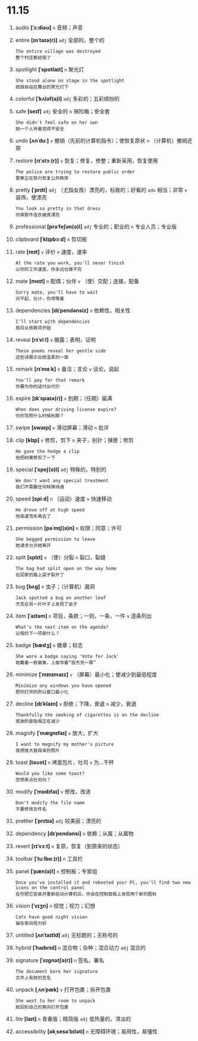 # 11.15

1. audio **[ˈɔːdiəʊ]** `n` 音频；声音

2. entire **[ɪnˈtaɪə(r)]** `adj` 全部的，整个的

   ```
   The entire village was destroyed
   整个村庄都给毁了
   ```

3. spotlight **[ˈspɒtlaɪt]** `n` 聚光灯

   ```
   She stood alone on stage in the spotlight
   她独自站在舞台的聚光灯下
   ```

4. colorful **[ˈkʌləf(ə)l]** `adj` 多彩的；五彩缤纷的

5. safe **[seɪf]** `adj` 安全的 `n` 保险箱；安全套

   ```
   She didn't feel safe on her own
   她一个人待着觉得不安全
   ```

6. undo **[ʌnˈduː]** `v` 撤销（先前的计算机指令）；使恢复原状 `n` （计算机）撤销还原

7. restore **[rɪˈstɔː(r)]** `v` 恢复；修复，修整；重新采用，恢复使用

   ```
   The police are trying to restore public order
   警察正在努力恢复公共秩序
   ```

8. pretty **[ˈprɪti]** `adj` （尤指女孩）漂亮的，标致的；好看的 `adv` 相当；非常 `v` 装饰，使漂亮

   ```
   You look so pretty in that dress
   你穿那件连衣裙真漂亮
   ```

9. professional **[prəˈfeʃən(ə)l]** `adj` 专业的；职业的 `n` 专业人员；专业版

10. clipboard **[ˈklɪpbɔːd]** `n` 剪切板

11. rate **[reɪt]** `v` 评价 `n` 速度，速率

    ```
    At the rate you work, you'll never finish
    以你的工作速度，你永远也做不完
    ```

12. mate **[meɪt]** `n` 配偶；伙伴 `v` （使）交配；连接，配备

    ```
    Sorry mate, you'll have to wait
    对不起，伙计，你得等着
    ```

13. dependencies **[dɪˈpendənsiz]** `n` 依赖性，相关性

    ```
    I'll start with dependencies
    我将从依赖项开始
    ```

14. reveal **[rɪˈviːl]** `v` 揭露；表明，证明

    ```
    These poems reveal her gentle side
    这些诗展示出她温柔的一面
    ```

15. remark **[rɪˈmɑːk]** `n` 备注；言论 `v` 谈论，说起

    ```
    You'll pay for that remark
    你要为你的话付出代价
    ```

16. expire **[ɪkˈspaɪə(r)]** `v` 到期；（任期）届满

    ```
    When does your driving license expire?
    你的驾照什么时候到期？
    ```

17. swipe **[swaɪp]** `v` 滑动屏幕；滑动 `n` 批评

18. clip **[klɪp]** `v` 修剪，剪下 `n` 夹子，别针；弹匣；修剪

    ```
    He gave the hedge a clip
    他把树篱修剪了一下
    ```

19. special **[ˈspeʃ(ə)l]** `adj` 特殊的，特别的

    ```
    We don't want any special treatment
    我们不需要任何特殊待遇
    ```

20. speed **[spiːd]** `n` （运动）速度 `v` 快速移动

    ```
    He drove off at high speed
    他高速驾车离去了
    ```

21. permission **[pəˈmɪʃ(ə)n]** `n` 权限；同意；许可

    ```
    She begged permission to leave
    她请求允许她离开
    ```

22. split **[splɪt]** `v` （使）分裂 `n` 裂口，裂缝

    ```
    The bag had split open on the way home
    在回家的路上袋子裂开了
    ```

23. bug **[bʌɡ]** `n` 虫子；（计算机）漏洞

    ```
    Jack spotted a bug on another leaf
    杰克在另一片叶子上发现了虫子
    ```

24. item **[ˈaɪtəm]** `n` 项目，条款；一则，一条，一件 `v` 逐条列出

    ```
    What's the next item on the agenda?
    议程的下一项是什么？
    ```

25. badge **[bædʒ]** `n` 徽章；标志

    ```
    She wore a badge saying 'Vote for Jack'
    她戴着一枚徽章，上面写着“投杰克一票”
    ```

26. minimize **[ˈmɪnɪmaɪz]** `v` （屏幕）最小化；使减少到最低程度

    ```
    Minimize any windows you have opened
    把你打开的所以窗口最小化
    ```

27. decline **[dɪˈklaɪn]** `v` 拒绝；下降，衰退 `n` 减少，衰退

    ```
    Thankfully the smoking of cigarettes is on the decline
    感谢的是吸烟正在减少
    ```

28. magnify **[ˈmæɡnɪfaɪ]** `v` 放大，扩大

    ```
    I want to magnify my mother's picture
    我想放大我母亲的照片
    ```

29. toast **[təʊst]** `n` 烤面包片，吐司 `v` 为...干杯

    ```
    Would you like some toast?
    您想来点吐司吗？
    ```

30. modify **[ˈmɒdɪfaɪ]** `v` 修改，改进

    ```
    Don't modify the file name
    不要修改文件名
    ```

31. prettier **[ˈprɪtɪə]** `adj` 较美丽；漂亮的

32. dependency **[dɪˈpendənsi]** `n` 依赖；从属；从属物

33. revert **[rɪˈvɜːt]** `v` 复原，恢复（到原来的状态）

34. toolbar **[ˈtuːlbɑː(r)]** `n` 工具栏

35. panel **[ˈpæn(ə)l]** `n` 控制板；专家组

    ```
    Once you've installed it and rebooted your PC, you'll find two new icons on the control panel
    在你把它安装并重新启动计算机后，你会在控制面板上发现两个新的图标
    ```

36. vision **[ˈvɪʒn]** `n` 视觉；视力；幻想

    ```
    Cats have good night vision
    猫在夜间视力好
    ```

37. untitled **[ʌnˈtaɪtld]** `adj` 无标题的；无称号的

38. hybrid **[ˈhaɪbrɪd]** `n` 混合物；杂种；混合动力 `adj` 混合的

39. signature **[ˈsɪɡnətʃə(r)]** `n` 签名，署名

    ```
    The document bore her signature
    文件上有她的签名
    ```

40. unpack **[ˌʌnˈpæk]** `v` 打开包裹；拆开包裹

    ```
    She went to her room to unpack
    她回到自己的房间打开包裹
    ```

41. lite **[laɪt]** `n` 青春版；精简版 `adj` 低热量的，清淡的

42. accessibility **[əkˌsesəˈbɪləti]** `n` 无障碍环境；易用性，易懂性
